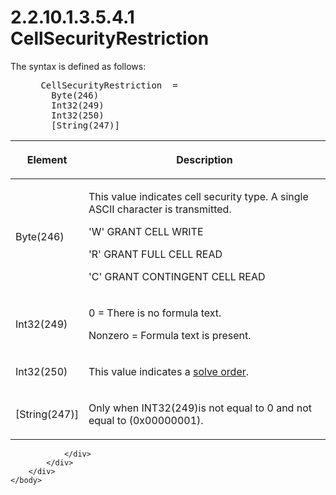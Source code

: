 <html dir="LTR" xmlns:mshelp="http://msdn.microsoft.com/mshelp" xmlns:ddue="http://ddue.schemas.microsoft.com/authoring/2003/5" xmlns:xlink="http://www.w3.org/1999/xlink" xmlns:tool="http://www.microsoft.com/tooltip">
    <head>
        <meta http-equiv="Content-Type" content="text/html; CHARSET=utf-8"></meta>
        <meta name="save" content="history"></meta>
        <title>2.2.10.1.3.5.4.1 CellSecurityRestriction</title>
        <xml>
            <mshelp:toctitle title="2.2.10.1.3.5.4.1 CellSecurityRestriction"></mshelp:toctitle>
            <mshelp:rltitle title="[MS-SSAS8]: CellSecurityRestriction"></mshelp:rltitle>
            <mshelp:keyword index="A" term="1c8fd16b-a220-40a4-bcff-39506a035ace"></mshelp:keyword>
            <mshelp:attr name="DCSext.ContentType" value="open specification"></mshelp:attr>
            <mshelp:attr name="AssetID" value="1c8fd16b-a220-40a4-bcff-39506a035ace"></mshelp:attr>
            <mshelp:attr name="TopicType" value="kbRef"></mshelp:attr>
            <mshelp:attr name="DCSext.Title" value="[MS-SSAS8]: CellSecurityRestriction" />
        </xml>
    </head>
    <body>
        <div id="header">
            <h1 class="heading">2.2.10.1.3.5.4.1 CellSecurityRestriction</h1>
        </div>
        <div id="mainSection">
            <div id="mainBody">
                <div id="allHistory" class="saveHistory"></div>
                <div id="sectionSection0" class="section" name="collapseableSection">
                    

<p>The syntax is defined as follows:           </p>

<dl>
<dd>
<div><pre> CellSecurityRestriction  = 
   Byte(246)
   Int32(249) 
   Int32(250)
   [String(247)]
</pre></div>
</dd></dl>

<table>
 <thead>
  <tr>
   <th>
   <p>Element</p>
   </th>
   <th>
   <p>Description</p>
   </th>
  </tr>
 </thead>
 <tr>
  <td>
  <p>Byte(246)</p>
  </td>
  <td>
  <p>This value indicates cell security type. A single
  ASCII character is transmitted.</p>
  <p>'W' GRANT CELL WRITE</p>
  <p>'R' GRANT FULL CELL READ</p>
  <p>'C' GRANT CONTINGENT CELL READ</p>
  </td>
 </tr>
 <tr>
  <td>
  <p>Int32(249)</p>
  </td>
  <td>
  <p>0 = There is no formula text.</p>
  <p>Nonzero = Formula text is present.</p>
  </td>
 </tr>
 <tr>
  <td>
  <p>Int32(250)</p>
  </td>
  <td>
  <p>This value indicates a <a href="c527450b-f5bd-424b-8c98-ba6365288f35.html#gt_7faee801-7705-424a-8e64-1cd18ab0dfab">solve order</a>.</p>
  </td>
 </tr>
 <tr>
  <td>
  <p>[String(247)]</p>
  </td>
  <td>
  <p>Only when INT32(249)is not equal to 0 and not equal to
  (0x00000001).</p>
  </td>
 </tr>
</table>

<p> </p>


                </div>
            </div>
        </div>
    </body>
</html>
